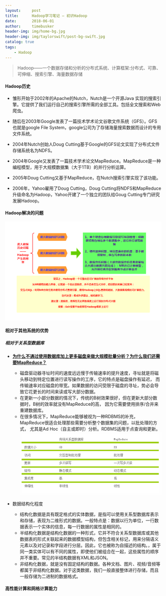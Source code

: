 ```yaml
---
layout:     post
title:      Hadoop学习笔记 — 初识Hadoop 
date:       2018-06-01
author:     timebusker
header-img: img/home-bg.jpg
header-img: img/taylorswift/post-bg-swift.jpg
catalog: true
tags:
    - Hadoop  
---
```


> Hadoop——一个数据存储和分析的分布式系统、计算框架:分布式、可靠、可伸缩、搜索引擎、海量数据存储

#### Hadoop历史  
- 雏形开始于2002年的Apache的Nutch，Nutch是一个开源Java 实现的搜索引擎。它提供了我们运行自己的搜索引擎所需的全部工具。包括全文搜索和Web爬虫。  

- 随后在2003年Google发表了一篇技术学术论文谷歌文件系统（GFS）。GFS也就是google File System，google公司为了存储海量搜索数据而设计的专用文件系统。  

- 2004年Nutch创始人Doug Cutting基于Google的GFS论文实现了分布式文件存储系统名为NDFS。  

- 2004年Google又发表了一篇技术学术论文MapReduce。MapReduce是一种编程模型，用于大规模数据集（大于1TB）的并行分析运算。  

- 2005年Doug Cutting又基于MapReduce，在Nutch搜索引擎实现了该功能。  

- 2006年，Yahoo雇用了Doug Cutting，Doug Cutting将NDFS和MapReduce升级命名为Hadoop，Yahoo开建了一个独立的团队给Goug Cutting专门研究发展Hadoop。    

#### Hadoop解决的问题
![image](https://raw.githubusercontent.com/timebusker/timebusker.github.io/master/img/hadoop/3.png?raw=true)  

#### 相对于其他系统的优势
##### 相对于关系型数据库
- [**为什么不通过使用数据库加上更多磁盘来做大规模批量分析？为什么我们还需要MapReduce？**](#)
  + 磁盘驱动器寻址时间的速度远远慢于传输速率的提升速度，寻址就是将磁头移动到特定位置进行读写操作的工序，它的特点是磁盘操作有延迟，
  而传输速率对应磁盘的带宽。如果数据的访问受限于磁盘的寻址，势必会导致它花更长的时间来读或写大部分数据。  
  + 在更新一小部分数据的情况下，传统的B树效果很好，但在更新大部分数据时，B树的效率就没有MapReduce的高，
  因为它需要使用排序/合并来重建数据库。  
  + 在很多情况下，MapReduce能够被视为一种RDBMS的补充，MapReduce很适合处理那些需要分析整个数据集的问题，以批处理的方式，
  尤其是Ad Hoc（自主或即时）分析。RDBMS适用于点查询和更新。  
![image](https://raw.githubusercontent.com/timebusker/timebusker.github.io/master/img/hadoop/4.png?raw=true)  

- 数据结构化程度  
  + 结构化数据是具有既定格式的实体数据，是指可以使用关系型数据库表示和存储，表现为二维形式的数据。一般特点是：数据以行为单位，一行数据表示一个实体的信息，每一行数据的属性是相同的。
  + 半结构化数据是结构化数据的一种形式，它并不符合关系型数据库或其他数据表的形式关联起来的数据模型结构，但包含相关标记，用来分隔语义元素以及对记录和字段进行分层。因此，它也被称为自描述的结构。，属于同一类实体可以有不同的属性，即使他们被组合在一起，这些属性的顺序并不重要。常见的半结构数据有XML和JSON。
  + 非结构化数据，就是没有固定结构的数据。各种文档、图片、视频/音频等都属于非结构化数据。对于这类数据，我们一般直接整体进行存储，而且一般存储为二进制的数据格式。
  
#### 高性能计算和网格计算能力